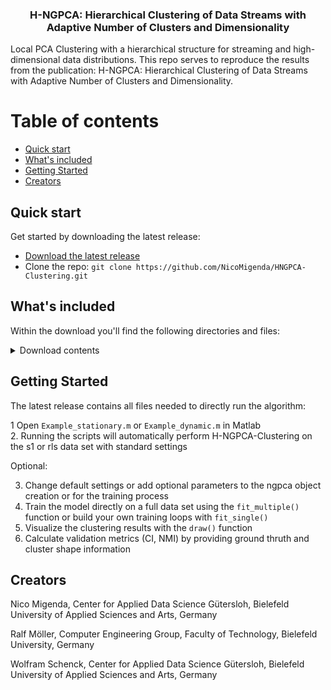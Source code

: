 <h3 align="center">H-NGPCA: Hierarchical Clustering of Data Streams with Adaptive Number of Clusters and Dimensionality</h3>
Local PCA Clustering with a hierarchical structure for streaming and high-dimensional data distributions. 
This repo serves to reproduce the results from the publication: H-NGPCA: Hierarchical Clustering of Data Streams with Adaptive Number of Clusters and Dimensionality.

# Table of contents
- [Quick start](#quick-start)
- [What's included](#whats-included)
- [Getting Started](#getting-started)
- [Creators](#creators)

## Quick start

Get started by downloading the latest release:

- [Download the latest release](https://github.com/NicoMigenda/HNGPCA-Clustering/releases/tag/v1.0)
- Clone the repo: `git clone https://github.com/NicoMigenda/HNGPCA-Clustering.git`

## What's included

Within the download you'll find the following directories and files:

<details>
  <summary>Download contents</summary>

  ```text
    |-- Example.m
    |-- LICENSE
    |-- README.md
    |-- data
    |   |-- __init__.py
    |   |-- s1-label.pa
    |   `-- s1.mat
    |-- examples
    |   |-- __init__.py
    |   |-- __pycache__
    |   |   `-- csi.cpython-310.pyc
    |   |-- benchmark_competing_algorithms.py
    |   |-- csi.py
    |   |-- results
    |   `-- sample_size.m
    `-- hngpca
        |-- HNGPCA.asv
        |-- HNGPCA.m
        |-- csi.m
        |-- drawupdate.m
        |-- eforrlsa.m
        |-- find_winner.m
        |-- init.m
        |-- modifiedGramSchmidt.m
        |-- normalizedmi.m
        |-- plot_ellipse.m
        |-- pred.m
        |-- unit_dim.m
        |-- unit_learningrate.m
        |-- unit_split.m
        `-- update.m

  ```
</details>

## Getting Started

The latest release contains all files needed to directly run the algorithm:

1 Open `Example_stationary.m` or `Example_dynamic.m` in Matlab \
2. Running the scripts will automatically perform H-NGPCA-Clustering on the s1 or rls data set with standard settings

Optional:

3. Change default settings or add optional parameters to the ngpca object creation or for the training process
4. Train the model directly on a full data set using the `fit_multiple()` function or build your own training loops with `fit_single()`
5. Visualize the clustering results with the `draw()` function
6. Calculate validation metrics (CI, NMI) by providing ground thruth and cluster shape information

## Creators

Nico Migenda, Center for Applied Data Science Gütersloh, Bielefeld University of Applied Sciences and Arts, Germany

Ralf Möller, Computer Engineering Group, Faculty of Technology, Bielefeld University, Germany

Wolfram Schenck, Center for Applied Data Science Gütersloh, Bielefeld University of Applied Sciences and Arts, Germany

